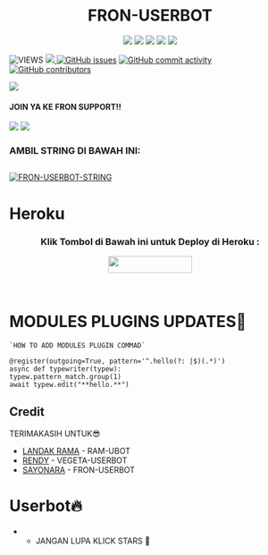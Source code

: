 <h1 align="center"><imgsrc="./resources/extras/geez.gif" width="35px">FRON-USERBOT<imgsrc="./resources/extras/geez.gif" width="35px"></h1>
</p>
<p align="center">
    <a href="https://github.com/Kikuk23/Fron-Userbot"> <img src="https://img.shields.io/github/repo-size/noob-kittu/YoneRobot?color=orange&logo=github&logoColor=green&style=for-the-badge" /></a>
    <a href="https://github.com/Kikuk23/Fron-Userbot/commits"> <img src="https://img.shields.io/github/last-commit/noob-kittu/YoneRobot?color=blue&logo=github&logoColor=green&style=for-the-badge" /></a>
    <a href="https://github.com/Kikuk23/Fron-Userbot/issues"> <img src="https://img.shields.io/github/issues/noob-kittu/YoneRobot?color=blueviolet&logo=github&logoColor=green&style=for-the-badge" /></a>
    <a href="https://github.com/Kikuk23/Fron-Userbot/network/members"> <img src="https://img.shields.io/github/forks/noob-kittu/YoneRobot?color=red&logo=github&logoColor=green&style=for-the-badge" /></a>  
    <a href="https://pypi.org/project/Telethon/"> <img src="https://img.shields.io/pypi/v/telethon?color=yellow&label=telethon&logo=python&logoColor=green&style=for-the-badge" /></a>
</p>




![VIEWS](https://komarev.com/ghpvc/?username=Krisnadiwangga)
<a href="https://t.me/jakanasokin"><img src="https://img.shields.io/badge/KODE%20PENILAIAN-A+-blue.svg?style=for-the-badge&logo=Factor.">
  [![GitHub issues](https://img.shields.io/github/issues/Kikuk23/Fron-Userbot?&style=plastic&logo=github)](https://github.com/Kikuk23/Fron-Userbot/issues)
[![GitHub commit activity](https://img.shields.io/github/commit-activity/m/Kikuk24/Fron-Userbot?&style=plastic&logo=github)](https://github.com/Kikuk23/Fron-Userbot/graphs/commit-activity)
[![GitHub contributors](https://img.shields.io/github/contributors/Randi356/VEGETA-USERBOT?&style=plastic&logo=github)](https://GitHub.com/Kikuk23/Fron-Userbot/graphs/contributors/)

<p align="center">

[<img src="https://telegra.ph/file/2b177d85ac3cbd317f8d7.jpg">](https://t.me/NaraXmusic) 
  
#### JOIN YA KE FRON SUPPORT!!

<a href="https://t.me/jakanasokin"><img src="https://img.shields.io/badge/Channel%20FRON%20SUPPORT-red.svg?style=for-the-badge&logo=Telegram"></a>
<a href="https://t.me/fronsjahh"><img src="https://img.shields.io/badge/Join-FRON%20UPDATE-purple.svg?style=for-the-badge&logo=Telegram"></a>


### AMBIL STRING DI BAWAH INI:

##
[![FRON-USERBOT-STRING](https://replit.com/badge/github/@ramadhani892/RAM-UBOT)](https://replit.com/@Randi356/Vegeta-String)
##
  
  # Heroku
  <h3 align="center">Klik Tombol di Bawah ini untuk Deploy di Heroku :</h3>
  <p align="center"><a href="https://heroku.com/deploy?template=https://github.com/Kikuk23/Fron-userbot/"> <img src="https://img.shields.io/badge/Deploy%20Ke%20Heroku-black?style=flat&logo=heroku" width="150" height="30.00" /></a></p>
  

<br>
</p>
  
  
  # MODULES PLUGINS UPDATES🌹
```
`HOW TO ADD MODULES PLUGIN COMMAD`

@register(outgoing=True, pattern='^.hello(?: |$)(.*)')
async def typewriter(typew):
typew.pattern_match.group(1)
await typew.edit("**hello.**")
```  

## Credit
TERIMAKASIH UNTUK😎

*   [LANDAK RAMA](https://github.com/ramadhani892/RAM-UBOT) - RAM-UBOT
*   [RENDY](https://github.com/Randi356/Vegeta-Userbot) - VEGETA-USERBOT
*   [SAYONARA](https://github.com/Kikuk23/Fron-Userbot) - FRON-USERBOT
 
# Userbot🔥
* - JANGAN LUPA KLICK STARS 🤗
